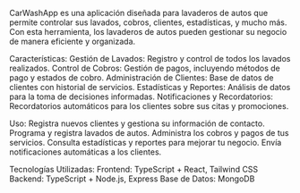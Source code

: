 CarWashApp es una aplicación diseñada para lavaderos de autos que permite controlar sus lavados, cobros, clientes, estadísticas, y mucho más. Con esta herramienta, los lavaderos de autos pueden gestionar su negocio de manera eficiente y organizada.

Características:
Gestión de Lavados: Registro y control de todos los lavados realizados.
Control de Cobros: Gestión de pagos, incluyendo métodos de pago y estados de cobro.
Administración de Clientes: Base de datos de clientes con historial de servicios.
Estadísticas y Reportes: Análisis de datos para la toma de decisiones informadas.
Notificaciones y Recordatorios: Recordatorios automáticos para los clientes sobre sus citas y promociones.

Uso:
Registra nuevos clientes y gestiona su información de contacto.
Programa y registra lavados de autos.
Administra los cobros y pagos de tus servicios.
Consulta estadísticas y reportes para mejorar tu negocio.
Envía notificaciones automáticas a los clientes.

Tecnologías Utilizadas:
Frontend: TypeScript + React, Tailwind CSS
Backend: TypeScript + Node.js, Express
Base de Datos: MongoDB
